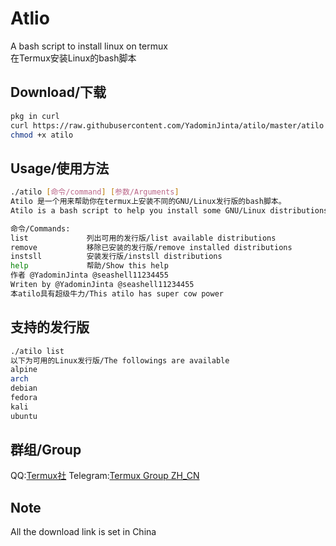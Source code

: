 # Atlio
A bash script to install linux on termux  
在Termux安装Linux的bash脚本

## Download/下载
``` bash
pkg in curl
curl https://raw.githubusercontent.com/YadominJinta/atilo/master/atilo -o ~/atilo 
chmod +x atilo
```

## Usage/使用方法
``` bash
./atilo [命令/command] [参数/Arguments]
Atilo 是一个用来帮助你在termux上安装不同的GNU/Linux发行版的bash脚本。
Atilo is a bash script to help you install some GNU/Linux distributions on Termux.

命令/Commands:
list             列出可用的发行版/list available distributions
remove           移除已安装的发行版/remove installed distributions
instsll          安装发行版/instsll distributions
help             帮助/Show this help
作者 @YadominJinta @seashell11234455
Writen by @YadominJinta @seashell11234455
本atilo具有超级牛力/This atilo has super cow power
```

## 支持的发行版
``` bash
./atilo list
以下为可用的Linux发行版/The followings are available
alpine
arch
debian
fedora
kali
ubuntu
```
## 群组/Group
QQ:[Termux社](https://jq.qq.com/?_wv=1027&k=5jGvbsU)
Telegram:[Termux Group ZH_CN](https://t.me/joinchat/EBPa7EI3VrfhsRu-6iJ1yw)

## Note
All the download link is set in China
